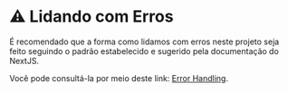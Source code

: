 # ⚠️ Lidando com Erros

É recomendado que a forma como lidamos com erros neste projeto seja feito seguindo o padrão estabelecido e sugerido pela documentação do NextJS.

Você pode consultá-la por meio deste link: [Error Handling](https://nextjs.org/docs/app/building-your-application/routing/error-handling).
